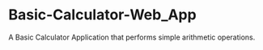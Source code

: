 # Basic-Calculator-Web_App
A Basic Calculator Application that performs simple arithmetic operations.  
